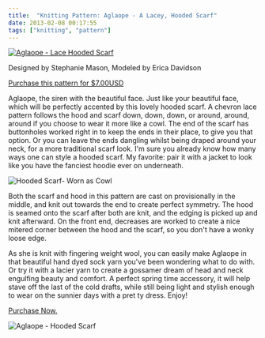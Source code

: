 ```yaml
---
title:  "Knitting Pattern: Aglaope - A Lacey, Hooded Scarf"
date: 2013-02-08 00:17:55
tags: ["knitting", "pattern"]
---
```

[![Aglaope - Lace Hooded Scarf](/uploads/2013/02/aglaope-lace-hooded-scarf_sm.jpg)](http://www.ravelry.com/purchase/un-petit-squab-designs/139311)

Designed by Stephanie Mason, Modeled by Erica Davidson

[Purchase this pattern for $7.00USD](http://www.ravelry.com/purchase/un-petit-squab-designs/139311)

Aglaope, the siren with the beautiful face. Just like your beautiful face, which will be perfectly accented by this lovely hooded scarf. A chevron lace pattern follows the hood and scarf down, down, down, or around, around, around if you choose to wear it more like a cowl. The end of the scarf has buttonholes worked right in to keep the ends in their place, to give you that option. Or you can leave the ends dangling whilst being draped around your neck, for a more traditional scarf look. I'm sure you already know how many ways one can style a hooded scarf. My favorite: pair it with a jacket to look like you have the fanciest hoodie ever on underneath.

![Hooded Scarf- Worn as Cowl](/uploads/2013/02/stephanie-cowl-hood02.jpg)

Both the scarf and hood in this pattern are cast on provisionally in the middle, and knit out towards the end to create perfect symmetry. The hood is seamed onto the scarf after both are knit, and the edging is picked up and knit afterward. On the front end, decreases are worked to create a nice mitered corner between the hood and the scarf, so you don't have a wonky loose edge.

As she is knit with fingering weight wool, you can easily make Aglaope in that beautiful hand dyed sock yarn you've been wondering what to do with. Or try it with a lacier yarn to create a gossamer dream of head and neck engulfing beauty and comfort. A perfect spring time accessory, it will help stave off the last of the cold drafts, while still being light and stylish enough to wear on the sunnier days with a pret    ty dress. Enjoy!

[Purchase Now.](http://www.ravelry.com/purchase/un-petit-squab-designs/139311)

![Aglaope - Hooded Scarf](/uploads/2013/02/erica-scarf-hood.jpg)
